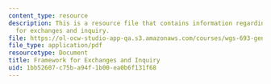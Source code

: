 ```yaml
---
content_type: resource
description: This is a resource file that contains information regarding framework
  for exchanges and inquiry.
file: https://ol-ocw-studio-app-qa.s3.amazonaws.com/courses/wgs-693-gender-race-and-the-complexities-of-science-and-technology-a-problem-based-learning-experiment-spring-2009/1bb52607c75ba94f1b00ea0b6f131f68_MITWGS_693S09_tutor01.pdf
file_type: application/pdf
resourcetype: Document
title: Framework for Exchanges and Inquiry
uid: 1bb52607-c75b-a94f-1b00-ea0b6f131f68
---
```

